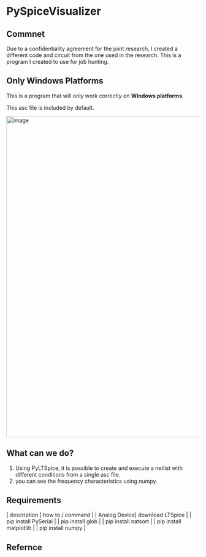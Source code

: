 
# PySpiceVisualizer

## Commnet
Due to a confidentiality agreement for the joint research, I created a different code and circuit from the one used in the research. This is a program I created to use for job hunting.

## Only Windows Platforms
This is a program that will only work correctly on **Windows platforms**.

This asc file is included by default.

<img width="837" alt="image" src="https://github.com/yamanaka-ken/PySpiceVisualizer/assets/129924234/c3ea6aba-365b-426f-902f-a77b4d69405d">

## What can we do?
1. Using PyLTSpice, it is possible to create and execute a netlist with different conditions from a single asc file.
2. you can see the frequency characteristics using numpy.

## Requirements
| description | how to / command |
| Analog Device| download LTSpice |
| pip install PySerial |
| pip install glob |
| pip install natsort |
| pip install matplotlib |
| pip install numpy |

## Refernce
